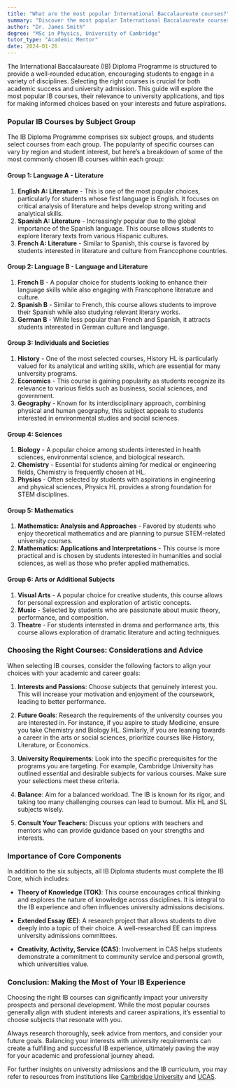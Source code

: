 ```yaml
---
title: "What are the most popular International Baccalaureate courses?"
summary: "Discover the most popular International Baccalaureate courses, their significance for university admission, and tips for choosing the right ones."
author: "Dr. James Smith"
degree: "MSc in Physics, University of Cambridge"
tutor_type: "Academic Mentor"
date: 2024-01-26
---
```


The International Baccalaureate (IB) Diploma Programme is structured to provide a well-rounded education, encouraging students to engage in a variety of disciplines. Selecting the right courses is crucial for both academic success and university admission. This guide will explore the most popular IB courses, their relevance to university applications, and tips for making informed choices based on your interests and future aspirations.

### Popular IB Courses by Subject Group

The IB Diploma Programme comprises six subject groups, and students select courses from each group. The popularity of specific courses can vary by region and student interest, but here’s a breakdown of some of the most commonly chosen IB courses within each group:

#### Group 1: Language A - Literature
1. **English A: Literature** - This is one of the most popular choices, particularly for students whose first language is English. It focuses on critical analysis of literature and helps develop strong writing and analytical skills.
2. **Spanish A: Literature** - Increasingly popular due to the global importance of the Spanish language. This course allows students to explore literary texts from various Hispanic cultures.
3. **French A: Literature** - Similar to Spanish, this course is favored by students interested in literature and culture from Francophone countries.

#### Group 2: Language B - Language and Literature
1. **French B** - A popular choice for students looking to enhance their language skills while also engaging with Francophone literature and culture.
2. **Spanish B** - Similar to French, this course allows students to improve their Spanish while also studying relevant literary works.
3. **German B** - While less popular than French and Spanish, it attracts students interested in German culture and language.

#### Group 3: Individuals and Societies
1. **History** - One of the most selected courses, History HL is particularly valued for its analytical and writing skills, which are essential for many university programs.
2. **Economics** - This course is gaining popularity as students recognize its relevance to various fields such as business, social sciences, and government.
3. **Geography** - Known for its interdisciplinary approach, combining physical and human geography, this subject appeals to students interested in environmental studies and social sciences.

#### Group 4: Sciences
1. **Biology** - A popular choice among students interested in health sciences, environmental science, and biological research.
2. **Chemistry** - Essential for students aiming for medical or engineering fields, Chemistry is frequently chosen at HL.
3. **Physics** - Often selected by students with aspirations in engineering and physical sciences, Physics HL provides a strong foundation for STEM disciplines.

#### Group 5: Mathematics
1. **Mathematics: Analysis and Approaches** - Favored by students who enjoy theoretical mathematics and are planning to pursue STEM-related university courses.
2. **Mathematics: Applications and Interpretations** - This course is more practical and is chosen by students interested in humanities and social sciences, as well as those who prefer applied mathematics.

#### Group 6: Arts or Additional Subjects
1. **Visual Arts** - A popular choice for creative students, this course allows for personal expression and exploration of artistic concepts.
2. **Music** - Selected by students who are passionate about music theory, performance, and composition.
3. **Theatre** - For students interested in drama and performance arts, this course allows exploration of dramatic literature and acting techniques.

### Choosing the Right Courses: Considerations and Advice

When selecting IB courses, consider the following factors to align your choices with your academic and career goals:

1. **Interests and Passions**: Choose subjects that genuinely interest you. This will increase your motivation and enjoyment of the coursework, leading to better performance.

2. **Future Goals**: Research the requirements of the university courses you are interested in. For instance, if you aspire to study Medicine, ensure you take Chemistry and Biology HL. Similarly, if you are leaning towards a career in the arts or social sciences, prioritize courses like History, Literature, or Economics.

3. **University Requirements**: Look into the specific prerequisites for the programs you are targeting. For example, Cambridge University has outlined essential and desirable subjects for various courses. Make sure your selections meet these criteria. 

4. **Balance**: Aim for a balanced workload. The IB is known for its rigor, and taking too many challenging courses can lead to burnout. Mix HL and SL subjects wisely.

5. **Consult Your Teachers**: Discuss your options with teachers and mentors who can provide guidance based on your strengths and interests.

### Importance of Core Components

In addition to the six subjects, all IB Diploma students must complete the IB Core, which includes:

- **Theory of Knowledge (TOK)**: This course encourages critical thinking and explores the nature of knowledge across disciplines. It is integral to the IB experience and often influences university admissions decisions.
  
- **Extended Essay (EE)**: A research project that allows students to dive deeply into a topic of their choice. A well-researched EE can impress university admissions committees.

- **Creativity, Activity, Service (CAS)**: Involvement in CAS helps students demonstrate a commitment to community service and personal growth, which universities value.

### Conclusion: Making the Most of Your IB Experience

Choosing the right IB courses can significantly impact your university prospects and personal development. While the most popular courses generally align with student interests and career aspirations, it’s essential to choose subjects that resonate with you. 

Always research thoroughly, seek advice from mentors, and consider your future goals. Balancing your interests with university requirements can create a fulfilling and successful IB experience, ultimately paving the way for your academic and professional journey ahead.

For further insights on university admissions and the IB curriculum, you may refer to resources from institutions like [Cambridge University](https://www.kings.cam.ac.uk/study/undergraduate/applying-to-kings/choosing-school-subjects) and [UCAS](https://www.ucas.com/further-education/post-16-qualifications/qualifications-you-can-take/international-baccalaureate-ib).
    